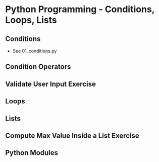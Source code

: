 # Python Programming - Conditions, Loops, Lists

## Conditions

* See 01_conditions.py

## Condition Operators

## Validate User Input Exercise

## Loops

## Lists

## Compute Max Value Inside a List Exercise

## Python Modules


